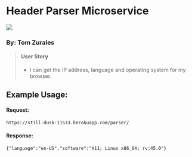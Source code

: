 <html>
  <head>
    <link rel="stylesheet" href="https://maxcdn.bootstrapcdn.com/bootstrap/3.3.6/css/bootstrap.min.css">
  </head>
  <body>
    <div class="container">
      <h1 class="header">Header Parser Microservice</h1>
      <img src="https://avatars0.githubusercontent.com/tomzurales?&amp;s=128">
      <h3>By: Tom Zurales</h3>
      <blockquote>
        <h4>User Story</h4>
        <ul>
          <li> I can get the IP address, language and operating system for my browser.</li>
        </ul>
      </blockquote>
      <h2>Example Usage:</h2>
      <p>
        <h4>Request:</h4>
        <code>https://still-dusk-11533.herokuapp.com/parser/<br></code>
        <h4>Response:</h4>
        <code>{"language":"en-US","software":"X11; Linux x86_64; rv:45.0"}</code>
      </p>
    </div>
  </body>
</html>
